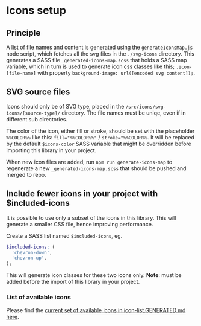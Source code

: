 # Icons setup

## Principle
A list of file names and content is generated using the `generateIconsMap.js` node script, which fetches all the svg files in the `./svg-icons` directory. This generates a SASS file `_generated-icons-map.scss` that holds a SASS map variable, which in turn is used to generate icon css classes like this; `.icon-[file-name]` with property `background-image: url([encoded svg content]);`.

## SVG source files
Icons should only be of SVG type, placed in the `/src/icons/svg-icons/[source-type]/` directory. The file names must be uniqe, even if in different sub directories.

The color of the icon, either fill or stroke, should be set with the placeholder `%%COLOR%%` like this: `fill="%%COLOR%%"` / `stroke="%%COLOR%%`. It will be replaced by the default `$icons-color` SASS variable that might be overridden before importing this library in your project.

When new icon files are added, run `npm run generate-icons-map` to regenerate a new `_generated-icons-map.scss` that should be pushed and merged to repo.

## Include fewer icons in your project with $included-icons
It is possible to use only a subset of the icons in this library. This will generate a smaller CSS file, hence improving performance.

Create a SASS list named `$included-icons`, eg.
```scss
$included-icons: (
  'chevron-down',
  'chevron-up',
);
```
This will generate icon classes for these two icons only.
**Note**: must be added before the import of this library in your project.

### List of available icons
Please find the [current set of available icons in icon-list.GENERATED.md here](icon-list.GENERATED.md).
